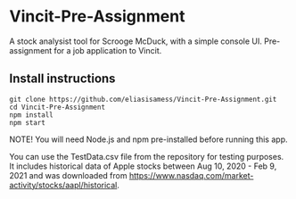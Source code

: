 # Vincit-Pre-Assignment

A stock analysist tool for Scrooge McDuck, with a simple console UI. Pre-assignment for a job application to Vincit.

## Install instructions

```
git clone https://github.com/eliasisamess/Vincit-Pre-Assignment.git
cd Vincit-Pre-Assignment
npm install
npm start
```

NOTE! You will need Node.js and npm pre-installed before running this app.

You can use the TestData.csv file from the repository for testing purposes. It includes historical data of Apple stocks between Aug 10, 2020 - Feb 9, 2021 and was downloaded from https://www.nasdaq.com/market-activity/stocks/aapl/historical.
